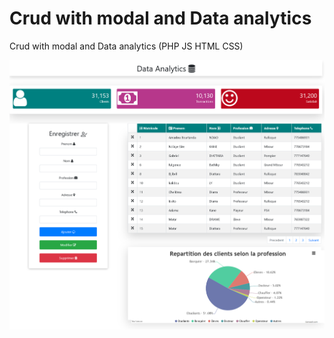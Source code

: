 # Crud with modal and Data analytics
 Crud with modal and Data analytics (PHP JS HTML CSS)

![Image](https://github.com/Ndiayesire/Crud-with-modal-and-Data-analytics/blob/master/img/prev.png)
